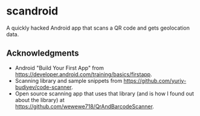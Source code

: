 # scandroid

A quickly hacked Android app that scans a QR code and gets geolocation data.

## Acknowledgments

* Android "Build Your First App" from https://developer.android.com/training/basics/firstapp.
* Scanning library and sample snippets from https://github.com/yuriy-budiyev/code-scanner.
* Open source scanning app that uses that library (and is how I found out about the library) at https://github.com/wewewe718/QrAndBarcodeScanner.

